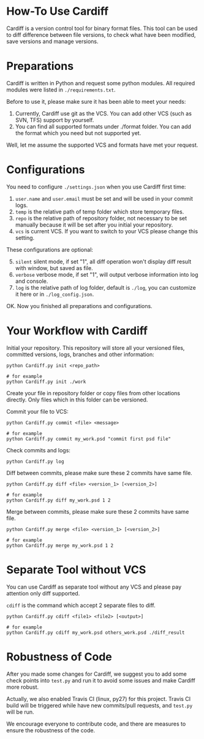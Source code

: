 How-To Use Cardiff
==================

Cardiff is a version control tool for binary format files. This tool can be used to diff difference between file versions, to check what have been modified, save versions and manage versions.

# Preparations

Cardiff is written in Python and request some python modules. All required modules were listed in ```./requirements.txt```.

Before to use it, please make sure it has been able to meet your needs:
1. Currently, Cardiff use git as the VCS. You can add other VCS (such as SVN, TFS) support by yourself. 
2. You can find all supported formats under ./format folder. You can add the format which you need but not supported yet.

Well, let me assume the supported VCS and formats have met your request.

# Configurations

You need to configure ```./settings.json``` when you use Cardiff first time:

1. ```user.name``` and ```user.email``` must be set and will be used in your commit logs.
2. ```temp``` is the relative path of temp folder which store temporary files.
3. ```repo``` is the relative path of repository folder, not necessary to be set manually because it will be set after you initial your repository.
4. ```vcs``` is current VCS. If you want to switch to your VCS please change this setting.

These configurations are optional:

5. ```silent``` silent mode, if set "1", all diff operation won't display diff result with window, but saved as file.
6. ```verbose``` verbose mode, if set "1", will output verbose information into log and console.
7. ```log``` is the relative path of log folder, default is ```./log```, you can customize it here or in ```./log_config.json```.

OK. Now you finished all preparations and configurations.

# Your Workflow with Cardiff

Initial your repository. This repository will store all your versioned files, committed versions, logs, branches and other information:
```
python Cardiff.py init <repo_path>

# for example
python Cardiff.py init ./work
```

Create your file in repository folder or copy files from other locations directly. Only files which in this folder can be versioned.

Commit your file to VCS:
```
python Cardiff.py commit <file> <message>

# for example
python Cardiff.py commit my_work.psd "commit first psd file"
```

Check commits and logs:
```
python Cardiff.py log
```

Diff between commits, please make sure these 2 commits have same file.
```
python Cardiff.py diff <file> <version_1> [<version_2>]

# for example
python Cardiff.py diff my_work.psd 1 2
```

Merge between commits, please make sure these 2 commits have same file.
```
python Cardiff.py merge <file> <version_1> [<version_2>]

# for example
python Cardiff.py merge my_work.psd 1 2
```

# Separate Tool without VCS

You can use Cardiff as separate tool without any VCS and please pay attention only diff supported.

```cdiff``` is the command which accept 2 separate files to diff.

```
python Cardiff.py cdiff <file1> <file2> [<output>]

# for example
python Cardiff.py cdiff my_work.psd others_work.psd ./diff_result
```

# Robustness of Code
After you made some changes for Cardiff, we suggest you to add some check points into ```test.py``` and run it to avoid some issues and make Cardiff more robust.

Actually, we also enabled Travis CI (linux, py27) for this project. Travis CI build will be triggered while have new commits/pull requests, and ```test.py``` will be run.

We encourage everyone to contribute code, and there are measures to ensure the robustness of the code.